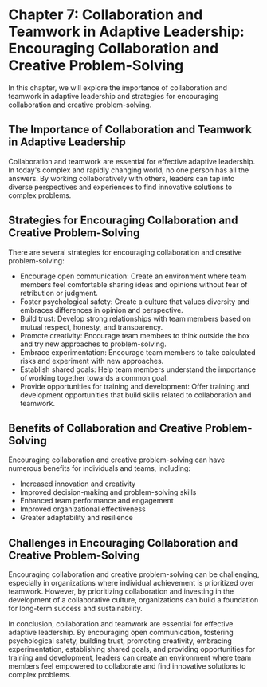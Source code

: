 Chapter 7: Collaboration and Teamwork in Adaptive Leadership: Encouraging Collaboration and Creative Problem-Solving
====================================================================================================================

In this chapter, we will explore the importance of collaboration and teamwork in adaptive leadership and strategies for encouraging collaboration and creative problem-solving.

The Importance of Collaboration and Teamwork in Adaptive Leadership
-------------------------------------------------------------------

Collaboration and teamwork are essential for effective adaptive leadership. In today's complex and rapidly changing world, no one person has all the answers. By working collaboratively with others, leaders can tap into diverse perspectives and experiences to find innovative solutions to complex problems.

Strategies for Encouraging Collaboration and Creative Problem-Solving
---------------------------------------------------------------------

There are several strategies for encouraging collaboration and creative problem-solving:

* Encourage open communication: Create an environment where team members feel comfortable sharing ideas and opinions without fear of retribution or judgment.
* Foster psychological safety: Create a culture that values diversity and embraces differences in opinion and perspective.
* Build trust: Develop strong relationships with team members based on mutual respect, honesty, and transparency.
* Promote creativity: Encourage team members to think outside the box and try new approaches to problem-solving.
* Embrace experimentation: Encourage team members to take calculated risks and experiment with new approaches.
* Establish shared goals: Help team members understand the importance of working together towards a common goal.
* Provide opportunities for training and development: Offer training and development opportunities that build skills related to collaboration and teamwork.

Benefits of Collaboration and Creative Problem-Solving
------------------------------------------------------

Encouraging collaboration and creative problem-solving can have numerous benefits for individuals and teams, including:

* Increased innovation and creativity
* Improved decision-making and problem-solving skills
* Enhanced team performance and engagement
* Improved organizational effectiveness
* Greater adaptability and resilience

Challenges in Encouraging Collaboration and Creative Problem-Solving
--------------------------------------------------------------------

Encouraging collaboration and creative problem-solving can be challenging, especially in organizations where individual achievement is prioritized over teamwork. However, by prioritizing collaboration and investing in the development of a collaborative culture, organizations can build a foundation for long-term success and sustainability.

In conclusion, collaboration and teamwork are essential for effective adaptive leadership. By encouraging open communication, fostering psychological safety, building trust, promoting creativity, embracing experimentation, establishing shared goals, and providing opportunities for training and development, leaders can create an environment where team members feel empowered to collaborate and find innovative solutions to complex problems.
